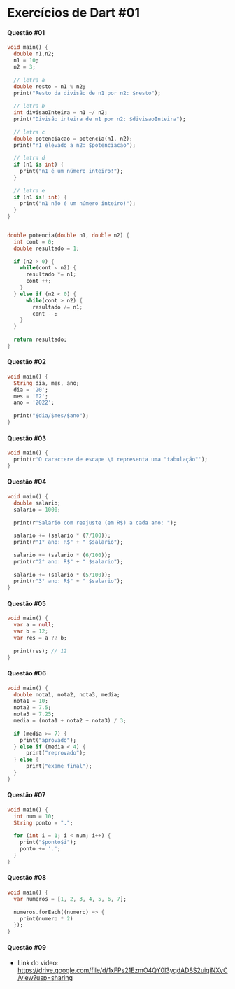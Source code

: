 # Exercícios de Dart #01


#### Questão #01
~~~Dart
void main() {
  double n1,n2;
  n1 = 10;
  n2 = 3;
  
  // letra a
  double resto = n1 % n2;
  print("Resto da divisão de n1 por n2: $resto");
  
  // letra b
  int divisaoInteira = n1 ~/ n2;
  print("Divisão inteira de n1 por n2: $divisaoInteira");
  
  // letra c
  double potenciacao = potencia(n1, n2);
  print("n1 elevado a n2: $potenciacao");
  
  // letra d
  if (n1 is int) {
    print("n1 é um número inteiro!");
  }
  
  // letra e
  if (n1 is! int) {
    print("n1 não é um número inteiro!");
  }
}


double potencia(double n1, double n2) {
  int cont = 0; 
  double resultado = 1;
  
  if (n2 > 0) {
    while(cont < n2) {
      resultado *= n1;
      cont ++;
    }
  } else if (n2 < 0) {
      while(cont > n2) {
        resultado /= n1;
        cont --;
    }
  }
  
  return resultado;
}
~~~


#### Questão #02
~~~Dart
void main() {
  String dia, mes, ano;
  dia = '20';
  mes = '02';
  ano = '2022';
  
  print("$dia/$mes/$ano");
}
~~~


#### Questão #03
~~~Dart
void main() {
  print(r'O caractere de escape \t representa uma "tabulação"');
}
~~~


#### Questão #04
~~~Dart
void main() {
  double salario;
  salario = 1000;
  
  print(r"Salário com reajuste (em R$) a cada ano: ");
  
  salario += (salario * (7/100));
  print(r"1° ano: R$" + " $salario");
  
  salario += (salario * (6/100));
  print(r"2° ano: R$" + " $salario");
  
  salario += (salario * (5/100));
  print(r"3° ano: R$" + " $salario");
}
~~~


#### Questão #05
~~~Dart
void main() {
  var a = null;
  var b = 12;
  var res = a ?? b;
  
  print(res); // 12
}
~~~


#### Questão #06
~~~Dart
void main() {
  double nota1, nota2, nota3, media;
  nota1 = 10;
  nota2 = 7.5;
  nota3 = 7.25;
  media = (nota1 + nota2 + nota3) / 3;
  
  if (media >= 7) {
    print("aprovado");
  } else if (media < 4) {
      print("reprovado");
  } else {
      print("exame final");
  }
}
~~~


#### Questão #07
~~~Dart
void main() {
  int num = 10;
  String ponto = ".";
  
  for (int i = 1; i < num; i++) {
    print("$ponto$i");
    ponto += '.';
  }
}
~~~


#### Questão #08
~~~Dart
void main() {
  var numeros = [1, 2, 3, 4, 5, 6, 7];
  
  numeros.forEach((numero) => {
    print(numero * 2)
  });
}
~~~


#### Questão #09
- Link do vídeo: https://drive.google.com/file/d/1xFPs21EzmO4QY0l3yqdAD8S2uigiNXyC/view?usp=sharing

